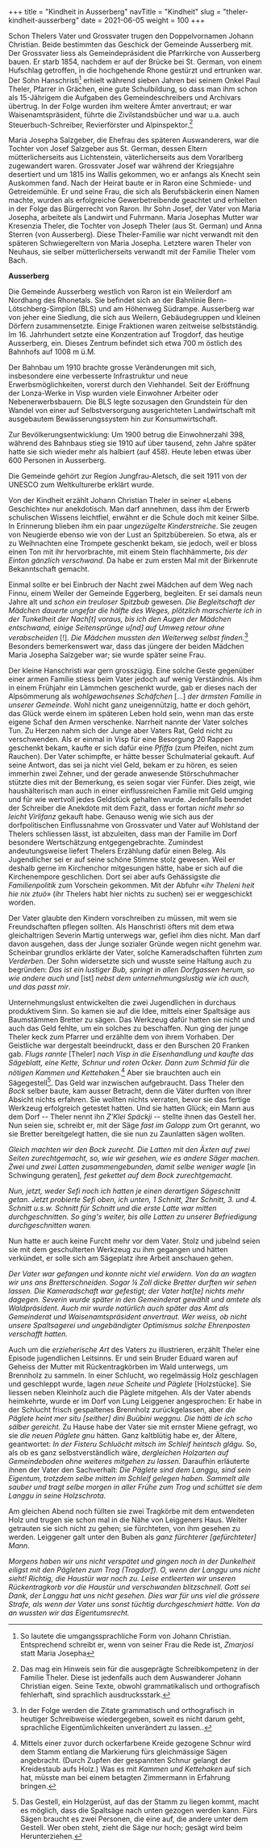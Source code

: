 +++
title = "Kindheit in Ausserberg"
navTitle = "Kindheit"
slug = "theler-kindheit-ausserberg"
date = 2021-06-05
weight = 100
+++

Schon Thelers Vater und Grossvater trugen den Doppelvornamen Johann Christian. Beide bestimmten das Geschick der Gemeinde Ausserberg mit. Der Grossvater liess als Gemeindepräsident die Pfarrkirche von Ausserberg bauen. Er starb 1854, nachdem er auf der Brücke bei St. German, von einem Hufschlag getroffen, in die hochgehende Rhone gestürzt und ertrunken war. Der Sohn Hanschristi[^1] erhielt während sieben Jahren bei seinem Onkel Paul Theler, Pfarrer in Grächen, eine gute Schulbildung, so dass man ihm schon als 15-Jährigem die Aufgaben des Gemeindeschreibers und Archivars übertrug. In der Folge wurden ihm weitere Ämter anvertraut; er war Waisenamtspräsident, führte die Zivilstandsbücher und war u.a. auch Steuerbuch-Schreiber, Revierförster und Alpinspektor.[^2]

Maria Josepha Salzgeber, die Ehefrau des späteren Auswanderers, war die Tochter von Josef Salzgeber aus St. German, dessen Eltern mütterlicherseits aus Lichtenstein, väterlicherseits aus dem Vorarlberg zugewandert waren. Grossvater Josef war während der Kriegsjahre desertiert und um 1815 ins Wallis gekommen, wo er anfangs als Knecht sein Auskommen fand. Nach der Heirat baute er in Raron eine Schmiede- und Getreidemühle. Er und seine Frau, die sich als Berufsbäckerin einen Namen machte, wurden als erfolgreiche Gewerbetreibende geachtet und erhielten in der Folge das Bürgerrecht von Raron. Ihr Sohn Josef, der Vater von Maria Josepha, arbeitete als Landwirt und Fuhrmann. Maria Josephas Mutter war Kresenzia Theler, die Tochter von Joseph Theler (aus St. German) und Anna Sterren (von Ausserberg). Diese Theler-Familie war nicht verwandt mit den späteren Schwiegereltern von Maria Josepha. Letztere waren Theler von Neuhaus, sie selber mütterlicherseits verwandt mit der Familie Theler vom Bach.

**Ausserberg**

Die Gemeinde Ausserberg westlich von Raron ist ein Weilerdorf am Nordhang des Rhonetals. Sie befindet sich an der Bahnlinie Bern-Lötschberg-Simplon (BLS) und am Höhenweg Südrampe. Ausserberg war von jeher eine Siedlung, die sich aus Weilern, Gebäudegruppen und kleinen Dörfern zusammensetzte. Einige Fraktionen waren zeitweise selbstständig. Im 16. Jahrhundert setzte eine Konzentration auf Trogdorf, das heutige Ausserberg, ein. Dieses Zentrum befindet sich etwa 700 m östlich des Bahnhofs auf 1008 m ü.M.

Der Bahnbau um 1910 brachte grosse Veränderungen mit sich, insbesondere eine verbesserte Infrastruktur und neue Erwerbsmöglichkeiten, vorerst durch den Viehhandel. Seit der Eröffnung der Lonza-Werke in Visp wurden viele Einwohner Arbeiter oder Nebenerwerbsbauern. Die BLS legte sozusagen den Grundstein für den Wandel von einer auf Selbstversorgung ausgerichteten Landwirtschaft mit ausgebautem Bewässerungssystem hin zur Konsumwirtschaft.

Zur Bevölkerungsentwicklung: Um 1900 betrug die Einwohnerzahl 398, während des Bahnbaus stieg sie 1910 auf über tausend, zehn Jahre später hatte sie sich wieder mehr als halbiert (auf 458). Heute leben etwas über 600 Personen in Ausserberg.

Die Gemeinde gehört zur Region Jungfrau-Aletsch, die seit 1911 von der UNESCO zum Weltkulturerbe erklärt wurde.

Von der Kindheit erzählt Johann Christian Theler in seiner «Lebens Geschichte» nur anekdotisch. Man darf annehmen, dass ihm der Erwerb schulischen Wissens leichtfiel, erwähnt er die Schule doch mit keiner Silbe. In Erinnerung blieben ihm ein paar *ungezügelte Kinderstreiche*. Sie zeugen von Neugierde ebenso wie von der Lust an Spitzbübereien. So etwa, als er zu Weihnachten eine Trompete geschenkt bekam, sie jedoch, weil er bloss einen Ton mit ihr hervorbrachte, mit einem Stein flachhämmerte, *bis der Einton gänzlich verschwand.* Da habe er zum ersten Mal mit der Birkenrute Bekanntschaft gemacht.

Einmal sollte er bei Einbruch der Nacht zwei Mädchen auf dem Weg nach Finnu, einem Weiler der Gemeinde Eggerberg, begleiten. Er sei damals neun Jahre alt und *schon ein treuloser Spitzbub* gewesen. *Die Begleitschaft der Mädchen dauerte ungefar die hälfte des Weges, plötzlich marschierte ich in der Tunkelheit der Nach\[t\] voraus, bis ich den Augen der Mädchen entschwand, einige Seitensprünge u\[nd\] auf Umweg retour ohne verabscheiden* \[!\]. *Die Mädchen mussten den Weiterweg selbst finden.*[^3] Besonders bemerkenswert war, dass das jüngere der beiden Mädchen Maria Josepha Salzgeber war; sie wurde später seine Frau.

Der kleine Hanschristi war gern grosszügig. Eine solche Geste gegenüber einer armen Familie stiess beim Vater jedoch auf wenig Verständnis. Als ihm in einem Frühjahr ein Lämmchen geschenkt wurde, gab er dieses nach der Alpsömmerung als *wohlgewachsenes Schäfchen* \[\...\] *der ärmsten Familie in unserer Gemeinde*. Wohl nicht ganz uneigennützig, hatte er doch gehört, das Glück werde einem im späteren Leben hold sein, wenn man das erste eigene Schaf den Armen verschenke. Narrheit nannte der Vater solches Tun. Zu Herzen nahm sich der Junge aber Vaters Rat, Geld nicht zu verschwenden. Als er einmal in Visp für eine Besorgung 20 Rappen geschenkt bekam, kaufte er sich dafür eine *Pfiffa* (zum Pfeifen, nicht zum Rauchen). Der Vater schimpfte, er hätte besser Schulmaterial gekauft. Auf seine Antwort, das sei ja nicht viel Geld, bekam er zu hören, es seien immerhin zwei Zehner, und der gerade anwesende Störschuhmacher stützte dies mit der Bemerkung, es seien sogar vier Fünfer. Dies zeigt, wie haushälterisch man auch in einer einflussreichen Familie mit Geld umging und für wie wertvoll jedes Geldstück gehalten wurde. Jedenfalls beendet der Schreiber die Anekdote mit dem Fazit, dass er fortan *nicht mehr so leicht Virlifanz* gekauft habe. Genauso wenig wie sich aus der dorfpolitischen Einflussnahme von Grossvater und Vater auf Wohlstand der Thelers schliessen lässt, ist abzuleiten, dass man der Familie im Dorf besondere Wertschätzung entgegengebrachte. Zumindest andeutungsweise liefert Thelers Erzählung dafür einen Beleg. Als Jugendlicher sei er auf seine schöne Stimme stolz gewesen. Weil er deshalb gerne im Kirchenchor mitgesungen hätte, habe er sich auf die Kirchenempore geschlichen. Dort sei aber aufs Gehässigste *die Familienpolitik* zum Vorschein gekommen. Mit der Abfuhr «*ihr Theleni heit hie nix ztuö*» (ihr Thelers habt hier nichts zu suchen) sei er weggeschickt worden.

Der Vater glaubte den Kindern vorschreiben zu müssen, mit wem sie Freundschaften pflegen sollten. Als Hanschristi öfters mit dem etwa gleichaltrigen Severin Martig unterwegs war, gefiel ihm dies nicht. Man darf davon ausgehen, dass der Junge sozialer Gründe wegen nicht genehm war. Scheinbar grundlos erklärte der Vater, solche Kameradschaften führten *zum Verderben*. Der Sohn widersetzte sich und wusste seine Haltung auch zu begründen: *Das ist ein lustiger Bub, springt in allen Dorfgassen herum, so wie andere auch und* \[ist\] *nebst dem unternehmungslustig wie ich auch, und das passt mir*.

Unternehmungslust entwickelten die zwei Jugendlichen in durchaus produktivem Sinn. So kamen sie auf die Idee, mittels einer Spaltsäge aus Baumstämmen Bretter zu sägen. Das Werkzeug dafür hatten sie nicht und auch das Geld fehlte, um ein solches zu beschaffen. Nun ging der junge Theler keck zum Pfarrer und erzählte dem von ihrem Vorhaben. Der Geistliche war dergestalt beeindruckt, dass er den Burschen 20 Franken gab. *Flugs rannte* \[Theler\] *nach Visp in die Eisenhandlung und kaufte das Sägeblatt, eine Kette, Schnur und roten Ocker. Dann zum Schmid für die nötigen Kammen und Kettehaken.*[^4] Aber sie brauchten auch ein Sägegestell[^5]. Das Geld war inzwischen aufgebraucht. Dass Theler den *Bock* selber baute, kam ausser Betracht, denn die Väter durften von ihrer Absicht nichts erfahren. Sie wollten nichts verraten, bevor sie das fertige Werkzeug erfolgreich getestet hatten. Und sie hatten Glück; ein Mann aus dem Dorf -- Theler nennt ihn *Z'Klei Späckji* -- stellte ihnen das Gestell her. Nun seien sie, schreibt er, mit der Säge *fast im Galopp* zum Ort gerannt, wo sie Bretter bereitgelegt hatten, die sie nun zu Zaunlatten sägen wollten.

*Gleich machten wir den Bock zurecht. Die Latten mit den Äxten auf zwei Seiten zurechtgemacht, so, wie wir gesehen, wie es andere Säger machen. Zwei und zwei Latten zusammengebunden, damit selbe weniger wagle* \[in Schwingung geraten\]*, fest gekettet auf dem Bock zurechtgemacht.*

*Nun, jetzt, weder Sefi noch ich hatten je einen derartigen Sägeschnitt getan. Jetzt probierte Sefi oben, ich unten, 1 Schnitt, 2ter Schnitt, 3. und 4. Schnitt u.s.w. Schnitt für Schnitt und die erste Latte war mitten durchgeschnitten. So ging's weiter, bis alle Latten zu unserer Befriedigung durchgeschnitten waren.*

Nun hatte er auch keine Furcht mehr vor dem Vater. Stolz und jubelnd seien sie mit dem geschulterten Werkzeug zu ihm gegangen und hätten verkündet, er solle sich am Sägeplatz ihre Arbeit anschauen gehen.

*Der Vater war gefangen und konnte nicht viel erwidern.* *Von da an wagten wir uns ans Bretterschneiden. Sogar ¼ Zoll dicke Bretter durften wir sehen lassen. Die Kameradschaft war gefestigt; der Vater hat\[te\] nichts mehr dagegen. Severin wurde später in den Gemeinderat gewählt und amtete als Waldpräsident. Auch mir wurde natürlich auch später das Amt als Gemeinderat und Waisenamtspräsident anvertraut. Wer weiss, ob nicht unsere Spaltsagerei und ungebändigter Optimismus solche Ehrenposten verschafft hatten.*

Auch um die *erzieherische Art* des Vaters zu illustrieren, erzählt Theler eine Episode jugendlichen Leitsinns. Er und sein Bruder Eduard waren auf Geheiss der Mutter mit Rückentragkörben im Wald unterwegs, um Brennholz zu sammeln. In einer Schlucht, wo regelmässig Holz geschlagen und geschleppt wurde, lagen *neue Scheite und Päglete* \[Holzstücke\]. Sie liessen neben Kleinholz auch die Päglete mitgehen. Als der Vater abends heimkehrte, wurde er im Dorf von Lung Leiggener angesprochen: Er habe in der Schlucht frisch gespaltenes Brennholz zurückgelassen, aber *die Päglete heint mer situ \[seither\] dini Buübini weggnu. Die hätti de ich scho sälber gereicht.* Zu Hause habe der Vater sie mit ernster Miene gefragt, wo sie *die neuen Päglete gnu* hätten. Ganz kaltblütig habe er, der Ältere, geantwortet: *In der Fisteru Schluöcht mitsch im Schleif heintsch glägu.* So, als ob es ganz selbstverständlich wäre, *dergleichen Holzarten auf Gemeindeboden ohne weiteres mitgehen zu lassen.* Daraufhin erläuterte ihnen der Vater den Sachverhalt: *Die Päglete sind dem Langgu, sind sein Eigentum, trotzdem selbe mitten im Schleif gelegen haben. Sammelt alle sauber und tragt selbe morgen in aller Frühe zum Trog und schüttet sie dem Langgu in seine Holzschrota.*

Am gleichen Abend noch füllten sie zwei Tragkörbe mit dem entwendeten Holz und trugen sie schon mal in die Nähe von Leiggeners Haus. Weiter getrauten sie sich nicht zu gehen; sie fürchteten, von ihm gesehen zu werden. Leiggener galt unter den Buben als *ganz fürchterer \[gefürchteter\] Mann*.

*Morgens haben wir uns nicht verspätet und gingen noch in der Dunkelheit eiligst mit den Pägleten zum Trog (Trogdorf). O, wenn der Langgu uns nicht sieht! Richtig, die Haustür war noch zu. Leise entleerten wir unseren Rückentragkorb vor die Haustür und verschwanden blitzschnell. Gott sei Dank, der Langgu hat uns nicht gesehen. Dies war für uns viel die grössere Strafe, als wenn der Vater uns sonst tüchtig durchgeschmiert hätte. Von da an wussten wir das Eigentumsrecht.*

[^1]: So lautete die umgangssprachliche Form von Johann Christian. Entsprechend schreibt er, wenn von seiner Frau die Rede ist, *Zmarjosi* statt Maria Josepha

[^2]: Das mag ein Hinweis sein für die ausgeprägte Schreibkompetenz in der Familie Theler. Diese ist jedenfalls auch dem Auswanderer Johann Christian eigen. Seine Texte, obwohl grammatikalisch und orthografisch fehlerhaft, sind sprachlich ausdrucksstark.

[^3]: In der Folge werden die Zitate grammatisch und orthografisch in heutiger Schreibweise wiedergegeben, soweit es nicht darum geht, sprachliche Eigentümlichkeiten unverändert zu lassen..

[^4]: Mittels einer zuvor durch ockerfarbene Kreide gezogene Schnur wird dem Stamm entlang die Markierung fürs gleichmässige Sägen angebracht. (Durch Zupfen der gespannten Schnur gelangt der Kreidestaub aufs Holz.) Was es mit *Kammen und Kettehaken* auf sich hat, müsste man bei einem betagten Zimmermann in Erfahrung bringen.

[^5]: Das Gestell, ein Holzgerüst, auf das der Stamm zu liegen kommt, macht es möglich, dass die Spaltsäge nach unten gezogen werden kann. Fürs Sägen braucht es zwei Personen, die eine auf, die andere unter dem Gestell. Wer oben steht, zieht die Säge nur hoch; gesägt wird beim Herunterziehen.
